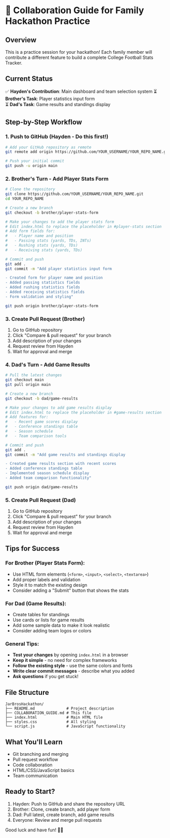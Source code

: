# 🏈 Collaboration Guide for Family Hackathon Practice

## Overview
This is a practice session for your hackathon! Each family member will contribute a different feature to build a complete College Football Stats Tracker.

## Current Status
✅ **Hayden's Contribution**: Main dashboard and team selection system
⏳ **Brother's Task**: Player statistics input form  
⏳ **Dad's Task**: Game results and standings display

## Step-by-Step Workflow

### 1. Push to GitHub (Hayden - Do this first!)
```bash
# Add your GitHub repository as remote
git remote add origin https://github.com/YOUR_USERNAME/YOUR_REPO_NAME.git

# Push your initial commit
git push -u origin main
```

### 2. Brother's Turn - Add Player Stats Form
```bash
# Clone the repository
git clone https://github.com/YOUR_USERNAME/YOUR_REPO_NAME.git
cd YOUR_REPO_NAME

# Create a new branch
git checkout -b brother/player-stats-form

# Make your changes to add the player stats form
# Edit index.html to replace the placeholder in #player-stats section
# Add form fields for:
#   - Player name and position
#   - Passing stats (yards, TDs, INTs)
#   - Rushing stats (yards, TDs)
#   - Receiving stats (yards, TDs)

# Commit and push
git add .
git commit -m "Add player statistics input form

- Created form for player name and position
- Added passing statistics fields
- Added rushing statistics fields  
- Added receiving statistics fields
- Form validation and styling"

git push origin brother/player-stats-form
```

### 3. Create Pull Request (Brother)
1. Go to GitHub repository
2. Click "Compare & pull request" for your branch
3. Add description of your changes
4. Request review from Hayden
5. Wait for approval and merge

### 4. Dad's Turn - Add Game Results
```bash
# Pull the latest changes
git checkout main
git pull origin main

# Create a new branch
git checkout -b dad/game-results

# Make your changes to add game results display
# Edit index.html to replace the placeholder in #game-results section
# Add features for:
#   - Recent game scores display
#   - Conference standings table
#   - Season schedule
#   - Team comparison tools

# Commit and push
git add .
git commit -m "Add game results and standings display

- Created game results section with recent scores
- Added conference standings table
- Implemented season schedule display
- Added team comparison functionality"

git push origin dad/game-results
```

### 5. Create Pull Request (Dad)
1. Go to GitHub repository
2. Click "Compare & pull request" for your branch
3. Add description of your changes
4. Request review from Hayden
5. Wait for approval and merge

## Tips for Success

### For Brother (Player Stats Form):
- Use HTML form elements (`<form>`, `<input>`, `<select>`, `<textarea>`)
- Add proper labels and validation
- Style it to match the existing design
- Consider adding a "Submit" button that shows the stats

### For Dad (Game Results):
- Create tables for standings
- Use cards or lists for game results
- Add some sample data to make it look realistic
- Consider adding team logos or colors

### General Tips:
- **Test your changes** by opening `index.html` in a browser
- **Keep it simple** - no need for complex frameworks
- **Follow the existing style** - use the same colors and fonts
- **Write clear commit messages** - describe what you added
- **Ask questions** if you get stuck!

## File Structure
```
JarBrosHackathon/
├── README.md              # Project description
├── COLLABORATION_GUIDE.md # This file
├── index.html             # Main HTML file
├── styles.css             # All styling
└── script.js              # JavaScript functionality
```

## What You'll Learn
- Git branching and merging
- Pull request workflow
- Code collaboration
- HTML/CSS/JavaScript basics
- Team communication

## Ready to Start?
1. Hayden: Push to GitHub and share the repository URL
2. Brother: Clone, create branch, add player form
3. Dad: Pull latest, create branch, add game results
4. Everyone: Review and merge pull requests

Good luck and have fun! 🚀🏈
